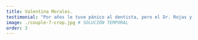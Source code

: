 ```yaml
---
title: Valentina Morales.
testimonial: "Por años le tuve pánico al dentista, pero el Dr. Rojas y su equipo son diferentes. La atención es súper cercana y profesional. Me hice una limpieza y una revisión general, y todo fue muy tranquilo. Ahora vengo a mis controles sin ningún miedo."
image: ./couple-7-crop.jpg # SOLUCIÓN TEMPORAL
order: 3
---
```

